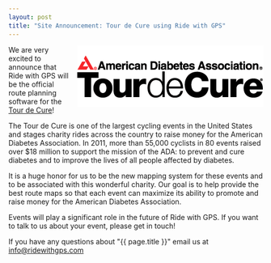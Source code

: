 ```yaml
---
layout: post
title: "Site Announcement: Tour de Cure using Ride with GPS"
---
```

<img src="/images/post_images/2012-tdc-logo.gif" align="right"
valign="top" style="margin-left:10px">We are very excited to announce
that Ride with GPS will be the official route planning software for the <a href="http://tour.diabetes.org/">Tour de Cure</a>!

The Tour de Cure is one of the largest cycling events in the United
States and stages charity rides across the country to
raise money for the American Diabetes Association. In 2011, more than
55,000 cyclists in 80 events raised over $18 million to support the
mission of the ADA: to prevent and cure diabetes and to improve the
lives of all people affected by diabetes.

It is a huge honor for us to be the new mapping system for these
events and to be associated with this wonderful charity. Our goal is
to help provide the best route maps so that each event can maximize
its ability to promote and raise money for the American Diabetes
Association. 

Events will play a significant role in the future of Ride with GPS.
If you want to talk to us about your event, please get in touch! 

If you have any questions about "{{ page.title }}" email us at <a href="mailto:info@ridewithgps.com">info@ridewithgps.com</a>
